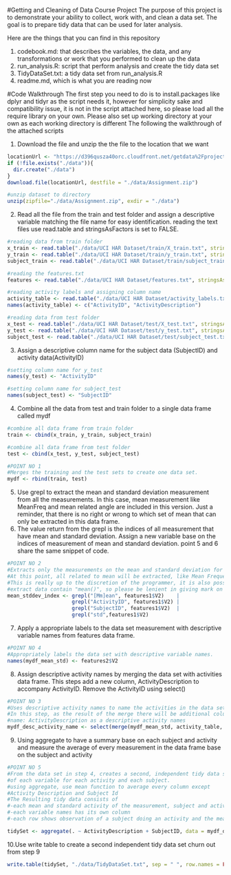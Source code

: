 #Getting and Cleaning of Data Course Project
The purpose of this project is to demonstrate your ability to collect, work with, and clean a data set. The goal is to prepare tidy data that can be used for later analysis. 

Here are the things that you can find in this repository
  1. codebook.md: that describes the variables, the data, and any transformations or work that you performed to clean up the data
  2. run_analysis.R: script that perform analysis and create the tidy data set
  3. TidyDataSet.txt: a tidy data set from run_analysis.R
  4. readme.md, which is what you are reading now
  
#Code Walkthrough
The first step you need to do is to install.packages like dplyr and tidyr as the script needs it, however for simplicity sake and compatibility issue, it is not in the script attached here, so please load all the require library on your own.
Please also set up working directory at your own as each working directory is different
The following the walkthrough of the attached scripts
  1. Download the file and unzip the the file to the location that we want
  ```R
  locationUrl <- "https://d396qusza40orc.cloudfront.net/getdata%2Fprojectfiles%2FUCI%20HAR%20Dataset.zip"
  if (!file.exists("./data")){
    dir.create("./data")
  }
  download.file(locationUrl, destfile = "./data/Assignment.zip")

  #unzip dataset to directory
  unzip(zipfile="./data/Assignment.zip", exdir = "./data")  
  ```
  2. Read all the file from the train and test folder and assign a descriptive variable matching the file name for easy identification. reading the text files use read.table and stringsAsFactors is set to FALSE. 
  ```R
  #reading data from train folder
  x_train <- read.table("./data/UCI HAR Dataset/train/X_train.txt", stringsAsFactors = FALSE)
  y_train <- read.table("./data/UCI HAR Dataset/train/y_train.txt", stringsAsFactors = FALSE)
  subject_train <- read.table("./data/UCI HAR Dataset/train/subject_train.txt", stringsAsFactors = FALSE)

  #reading the features.txt
  features <- read.table("./data/UCI HAR Dataset/features.txt", stringsAsFactors = FALSE)
  
  #reading activity labels and assigning column name
  activity_table <- read.table("./data/UCI HAR Dataset/activity_labels.txt", stringsAsFactors = FALSE)
  names(activity_table) <- c("ActivityID", "ActivityDescription")
  
  #reading data from test folder
  x_test <- read.table("./data/UCI HAR Dataset/test/X_test.txt", stringsAsFactors = FALSE)
  y_test <- read.table("./data/UCI HAR Dataset/test/y_test.txt", stringsAsFactors = FALSE)
  subject_test <- read.table("./data/UCI HAR Dataset/test/subject_test.txt", stringsAsFactors = FALSE)

  ```
  3. Assign a descriptive column name for the subject data (SubjectID) and activity data(ActivityID)
  ```R
  #setting column name for y_test
  names(y_test) <- "ActivityID"

  #setting column name for subject_test
  names(subject_test) <- "SubjectID"   
  ```
  4. Combine all the data from test and train folder to a single data frame called mydf
  ```R
  #combine all data frame from train folder
  train <- cbind(x_train, y_train, subject_train)

  #combine all data frame from test folder
  test <- cbind(x_test, y_test, subject_test)

  #POINT NO 1
  #Merges the training and the test sets to create one data set.
  mydf <- rbind(train, test)  
  ```
  5. Use grepl to extract the mean and standard deviation measurement from all the measurements. In this case, mean measurement like MeanFreq and mean related angle are included in this version.
  Just a reminder, that there is no right or wrong to which set of mean that can only be extracted in this data frame.
  6. The value return from the grepl is the indices of all measurement that have mean and standard deviation. Assign a new variable base on the indices of measurement of mean and standard deviation. point 5 and 6 share the same snippet of code.
  
  ```R
  #POINT NO 2
  #Extracts only the measurements on the mean and standard deviation for each measurement.
  #At this point, all related to mean will be extracted, like Mean Frequency, mean related to angle
  #This is really up to the discretion of the programmer, it is also possible to just 
  #extract data contain "mean()", so please be lenient in giving mark on this 
  mean_stddev_index <- grepl("[Mm]ean", features1$V2)    |
                       grepl("ActivityID", features1$V2) |
                       grepl("SubjectID", features1$V2)  |
                       grepl("std",features1$V2) 
  ```
  7. Apply a appropriate labels to the data set measurement with descriptive variable names from features data frame. 
  
  ```R
  #POINT NO 4
  #Appropriately labels the data set with descriptive variable names.
  names(mydf_mean_std) <- features2$V2  
  ```
  8. Assign descriptive activity names by merging the data set with activities data frame. This steps add a new column, ActivityDescription to accompany ActivityID. Remove the ActivityID using select()
  
  ```R
  #POINT NO 3
  #Uses descriptive activity names to name the activities in the data set
  #In this step, as the result of the merge there will be additional column
  #name: ActivityDescription as a descriptive activity names
  mydf_desc_activity_name <- select(merge(mydf_mean_std, activity_table, by = "ActivityID", sort = FALSE), -ActivityID)  
  ```
  9. Using aggregate to have a summary base on each subject and activity and measure the average of every measurement in the data frame base on the subject and activity
  ```R
  #POINT NO 5
  #From the data set in step 4, creates a second, independent tidy data set with the average 
  #of each variable for each activity and each subject.
  #using aggregate, use mean function to average every column except 
  #Activity Description and Subject Id 
  #The Resulting tidy data consists of 
  #-each mean and standard activity of the measurement, subject and activity description is a variable names 
  #-each variable names has its own column
  #-each row shows observation of a subject doing an activity and the mean and standard deviation of each measurement

  tidySet <- aggregate(. ~ ActivityDescription + SubjectID, data = mydf_desc_activity_name, mean)  
  ```
  10.Use write table to create a second independent tidy data set churn out from step 9
  ```R
  write.table(tidySet, "./data/TidyDataSet.txt", sep = " ", row.names = FALSE, quote = FALSE)
  ```


